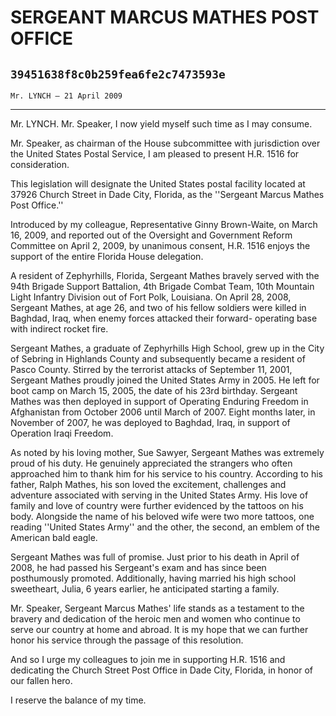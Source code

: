 # SERGEANT MARCUS MATHES POST OFFICE
## `39451638f8c0b259fea6fe2c7473593e`
`Mr. LYNCH — 21 April 2009`

---


Mr. LYNCH. Mr. Speaker, I now yield myself such time as I may 
consume.

Mr. Speaker, as chairman of the House subcommittee with jurisdiction 
over the United States Postal Service, I am pleased to present H.R. 
1516 for consideration.

This legislation will designate the United States postal facility 
located at 37926 Church Street in Dade City, Florida, as the ''Sergeant 
Marcus Mathes Post Office.''

Introduced by my colleague, Representative Ginny Brown-Waite, on 
March 16, 2009, and reported out of the Oversight and Government Reform 
Committee on April 2, 2009, by unanimous consent, H.R. 1516 enjoys the 
support of the entire Florida House delegation.

A resident of Zephyrhills, Florida, Sergeant Mathes bravely served 
with the 94th Brigade Support Battalion, 4th Brigade Combat Team, 10th 
Mountain Light Infantry Division out of Fort Polk, Louisiana. On April 
28, 2008, Sergeant Mathes, at age 26, and two of his fellow soldiers 
were killed in Baghdad, Iraq, when enemy forces attacked their forward-
operating base with indirect rocket fire.

Sergeant Mathes, a graduate of Zephyrhills High School, grew up in 
the City of Sebring in Highlands County and subsequently became a 
resident of Pasco County. Stirred by the terrorist attacks of September 
11, 2001, Sergeant Mathes proudly joined the United States Army in 
2005. He left for boot camp on March 15, 2005, the date of his 23rd 
birthday. Sergeant Mathes was then deployed in support of Operating 
Enduring Freedom in Afghanistan from October 2006 until March of 2007. 
Eight months later, in November of 2007, he was deployed to Baghdad, 
Iraq, in support of Operation Iraqi Freedom.

As noted by his loving mother, Sue Sawyer, Sergeant Mathes was 
extremely proud of his duty. He genuinely appreciated the strangers who 
often approached him to thank him for his service to his country. 
According to his father, Ralph Mathes, his son loved the excitement, 
challenges and adventure associated with serving in the United States 
Army. His love of family and love of country were further evidenced by 
the tattoos on his body. Alongside the name of his beloved wife were 
two more tattoos, one reading ''United States Army'' and the other, the 
second, an emblem of the American bald eagle.

Sergeant Mathes was full of promise. Just prior to his death in April 
of 2008, he had passed his Sergeant's exam and has since been 
posthumously promoted. Additionally, having married his high school 
sweetheart, Julia, 6 years earlier, he anticipated starting a family.

Mr. Speaker, Sergeant Marcus Mathes' life stands as a testament to 
the bravery and dedication of the heroic men and women who continue to 
serve our country at home and abroad. It is my hope that we can further 
honor his service through the passage of this resolution.

And so I urge my colleagues to join me in supporting H.R. 1516 and 
dedicating the Church Street Post Office in Dade City, Florida, in 
honor of our fallen hero.

I reserve the balance of my time.
